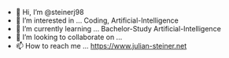 - 👋 Hi, I’m @steinerj98
- 👀 I’m interested in ... Coding, Artificial-Intelligence
- 🌱 I’m currently learning ... Bachelor-Study Artificial-Intelligence
- 💞️ I’m looking to collaborate on ... 
- 📫 How to reach me ... https://www.julian-steiner.net

<!---
steinerj98/steinerj98 is a ✨ special ✨ repository because its `README.md` (this file) appears on your GitHub profile.
You can click the Preview link to take a look at your changes.
--->
